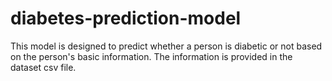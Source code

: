 # diabetes-prediction-model
This model is designed to predict whether a person is diabetic or not based on the person's basic information. The information is provided in the dataset csv file. 
